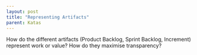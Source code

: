 ```yaml
---
layout: post
title: "Representing Artifacts"
parent: Katas
---
```

How do the different artifacts (Product Backlog, Sprint Backlog, Increment) represent work or value? How do they maximise transparency?
